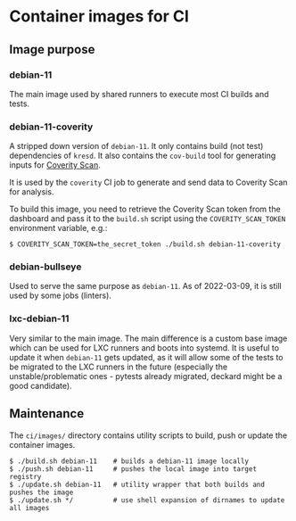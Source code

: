 # Container images for CI

## Image purpose

### debian-11

The main image used by shared runners to execute most CI builds and tests.

### debian-11-coverity

A stripped down version of `debian-11`. It only contains build (not test)
dependencies of `kresd`. It also contains the `cov-build` tool for generating
inputs for [Coverity Scan](https://scan.coverity.com/).

It is used by the `coverity` CI job to generate and send data to Coverity Scan
for analysis.

To build this image, you need to retrieve the Coverity Scan token from the
dashboard and pass it to the `build.sh` script using the `COVERITY_SCAN_TOKEN`
environment variable, e.g.:

```
$ COVERITY_SCAN_TOKEN=the_secret_token ./build.sh debian-11-coverity
```

### debian-bullseye

Used to serve the same purpose as `debian-11`. As of 2022-03-09, it is still
used by some jobs (linters).

### lxc-debian-11

Very similar to the main image. The main difference is a custom base image
which can be used for LXC runners and boots into systemd. It is useful to
update it when `debian-11` gets updated, as it will allow some of the tests to
be migrated to the LXC runners in the future (especially the
unstable/problematic ones - pytests already migrated, deckard might be a good
candidate).

## Maintenance

The `ci/images/` directory contains utility scripts to build, push or update
the container images.

```
$ ./build.sh debian-11    # builds a debian-11 image locally
$ ./push.sh debian-11     # pushes the local image into target registry
$ ./update.sh debian-11   # utility wrapper that both builds and pushes the image
$ ./update.sh */          # use shell expansion of dirnames to update all images
```

